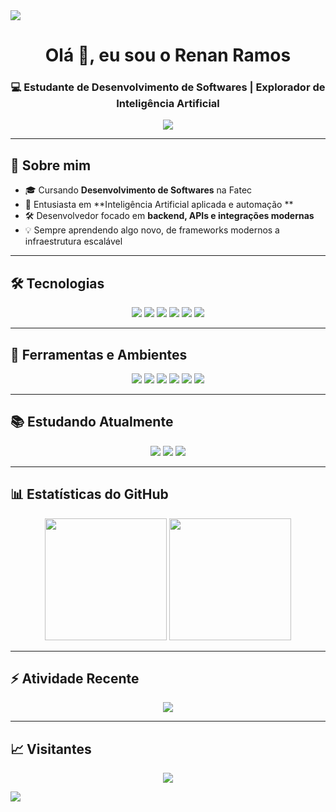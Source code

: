 <!-- Header -->
<img src="https://capsule-render.vercel.app/api?type=waving&color=00bfbf&height=120&section=header&fontSize=20&animation=twinkling" />

<h1 align="center">Olá 👋, eu sou o Renan Ramos</h1>
<h3 align="center">💻 Estudante de Desenvolvimento de Softwares | Explorador de Inteligência Artificial</h3>

<p align="center">
  <img src="https://readme-typing-svg.herokuapp.com/?color=00bfbf&size=25&center=true&vCenter=true&width=1000&lines=Bem-vindo+ao+meu+GitHub!;Sou+de+São+Paulo,+Brasil.;Estudo+Desenvolvimento+de+Sistemas+na+Fatec.;Vamos+construir+juntos+%F0%9F%9A%80" />
</p>

---

## 🚀 Sobre mim

- 🎓 Cursando **Desenvolvimento de Softwares** na Fatec  
- 🤖 Entusiasta em **Inteligência Artificial aplicada e automação **
- 🛠️ Desenvolvedor focado em **backend, APIs e integrações modernas**
- 💡 Sempre aprendendo algo novo, de frameworks modernos a infraestrutura escalável

---

## 🛠️ Tecnologias

<div align="center">
  <img src="https://img.shields.io/badge/JavaScript-0D1117?style=for-the-badge&logo=javascript&logoColor=F7DF1E" />
  <img src="https://img.shields.io/badge/Node.js-0D1117?style=for-the-badge&logo=node.js&logoColor=339933" />
  <img src="https://img.shields.io/badge/React-0D1117?style=for-the-badge&logo=react&logoColor=61DAFB" />
  <img src="https://img.shields.io/badge/PHP-0D1117?style=for-the-badge&logo=php&logoColor=777BB4" />
  <img src="https://img.shields.io/badge/Python-0D1117?style=for-the-badge&logo=python&logoColor=3776AB" />
  <img src="https://img.shields.io/badge/MySQL-0D1117?style=for-the-badge&logo=mysql&logoColor=white" />
</div>

---

## 🧰 Ferramentas e Ambientes

<div align="center">
  <img src="https://img.shields.io/badge/VS%20Code-0D1117?style=for-the-badge&logo=visual-studio-code&logoColor=007ACC" />
  <img src="https://img.shields.io/badge/Git-0D1117?style=for-the-badge&logo=git&logoColor=F05032" />
  <img src="https://img.shields.io/badge/GitHub-0D1117?style=for-the-badge&logo=github&logoColor=ffffff" />
  <img src="https://img.shields.io/badge/Postman-0D1117?style=for-the-badge&logo=postman&logoColor=FF6C37" />
  <img src="https://img.shields.io/badge/Docker-0D1117?style=for-the-badge&logo=docker&logoColor=2496ED" />
  <img src="https://img.shields.io/badge/Figma-0D1117?style=for-the-badge&logo=figma&logoColor=F24E1E" />
</div>

---

## 📚 Estudando Atualmente

<div align="center">
  <img src="https://img.shields.io/badge/TypeScript-0D1117?style=for-the-badge&logo=typescript&logoColor=3178C6" />
  <img src="https://img.shields.io/badge/Next.js-0D1117?style=for-the-badge&logo=next.js&logoColor=ffffff" />
  <img src="https://img.shields.io/badge/Tailwind%20CSS-0D1117?style=for-the-badge&logo=tailwind-css&logoColor=06B6D4" />
</div>

---

## 📊 Estatísticas do GitHub

<div align="center">
  <img height="195px" src="https://github-readme-stats.vercel.app/api?username=Draxsd3&show_icons=true&hide_border=true&title_color=00bfbf&icon_color=00bfbf&text_color=ffffff&bg_color=0D1117" />
  <img height="195px" src="https://github-readme-stats.vercel.app/api/top-langs/?username=Draxsd3&layout=compact&hide_border=true&title_color=00bfbf&text_color=ffffff&bg_color=0D1117" />
</div>

---

## ⚡ Atividade Recente

<p align="center">
  <img src="https://github-readme-activity-graph.vercel.app/graph?username=Draxsd3&bg_color=0D1117&color=00bfbf&line=00bfbf&point=ffffff&area=true&hide_border=true" />
</p>

---

## 📈 Visitantes

<p align="center">
  <img src="https://profile-counter.glitch.me/Draxsd3/count.svg" />
</p>

<!-- Footer -->
<img src="https://capsule-render.vercel.app/api?type=waving&color=00bfbf&height=120&section=footer" />
